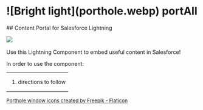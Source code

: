 <h1>![Bright light](porthole.webp) portAll</h1>
## Content Portal for Salesforce Lightning

[<img src="https://raw.githubusercontent.com/afawcett/githubsfdeploy/master/deploy.png">](https://githubsfdeploy.herokuapp.com/?owner=dannysummerlin&repo=portAll&ref=main)

Use this Lightning Component to embed useful content in Salesforce!

In order to use the component:

<table><tr>
  <!-- <td><img src="https://user-images.githubusercontent.com/21697508/221445907-92e8f12d-fd70-42c5-a13f-7922dad8f199.png" alt="screenshot of settings" /></td> -->
  <td>
    <ol>
      <li>directions to follow</li>
    </ol>
  </td>
  </tr></table>
<a style="font-size: small;" href="https://www.flaticon.com/free-icons/plane-window" title="plane window icons">Porthole window icons created by Freepik - Flaticon</a>